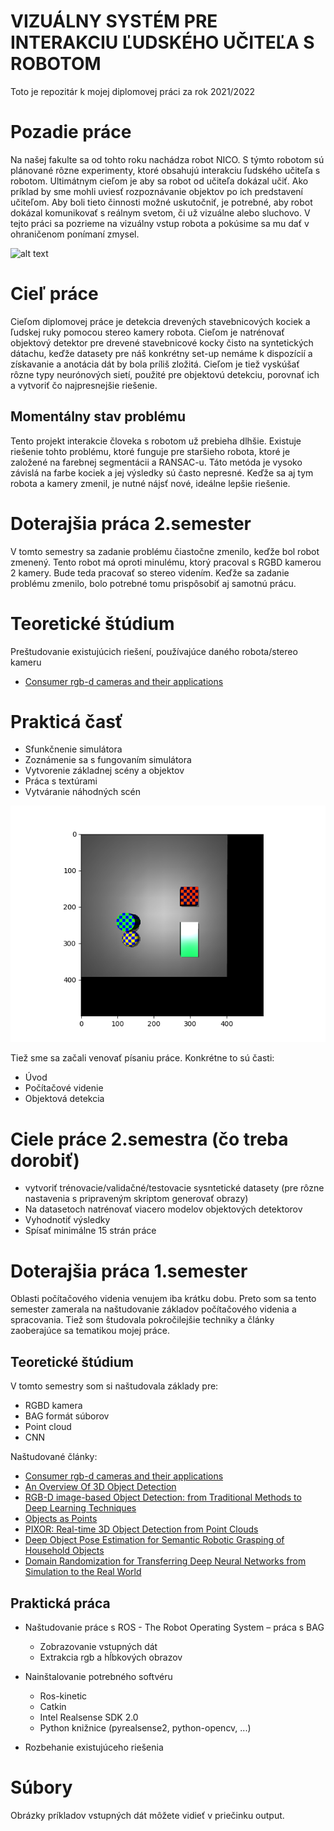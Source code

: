 # VIZUÁLNY  SYSTÉM PRE INTERAKCIU  ĽUDSKÉHO  UČITEĽA S ROBOTOM​

Toto je repozitár k mojej diplomovej práci za rok 2021/2022

# Pozadie práce
Na našej fakulte sa od tohto roku nachádza robot NICO. S týmto robotom sú plánované rôzne experimenty, ktoré obsahujú interakciu ľudského učiteľa s robotom. Ultimátnym cieľom je aby sa robot od učiteľa dokázal učiť. Ako príklad by sme mohli uviesť rozpoznávanie objektov po ich predstavení učiteľom. Aby boli tieto činnosti možné uskutočniť, je potrebné, aby robot dokázal komunikovať s reálnym svetom, či už vizuálne alebo sluchovo. V tejto práci sa pozrieme na vizuálny vstup robota a pokúsime sa mu dať v ohraničenom ponímaní zmysel. 

![alt text](https://www.researchgate.net/profile/Nicolas-Navarro-Guerrero/publication/319314363/figure/fig1/AS:547187290329088@1507471024143/Neuro-Inspired-Companion-Robot-NICO.png)

# Cieľ práce
Cieľom diplomovej práce je detekcia drevených stavebnicových kociek a ľudskej ruky pomocou stereo kamery robota. Cieľom je natrénovať objektový detektor pre drevené stavebnicové kocky čisto na syntetických dátachu, keďže datasety pre náš konkrétny set-up nemáme k dispozícií a získavanie a anotácia dát by bola príliš zložitá. Cieľom je tiež vyskúšať rôzne typy neurónových sietí, použité pre objektovú detekciu, porovnať ich a vytvoriť čo najpresnejšie riešenie.

## Momentálny stav problému
Tento projekt interakcie človeka s robotom už prebieha dlhšie. Existuje riešenie tohto problému, ktoré funguje pre staršieho robota, ktoré je založené na farebnej segmentácii a RANSAC-u. Táto metóda je vysoko závislá na farbe kociek a jej výsledky sú často nepresné. Keďže sa aj tym robota a kamery zmenil, je nutné nájsť nové, ideálne lepšie riešenie.

# Doterajšia práca 2.semester

V tomto semestry sa zadanie problému čiastočne zmenilo, keďže bol robot zmenený. Tento robot má oproti minulému, ktorý pracoval s RGBD kamerou 2 kamery. Bude teda pracovať so stereo videním. Keďže sa zadanie problému zmenilo, bolo potrebné tomu prispôsobiť aj samotnú prácu.

# Teoretické štúdium
Preštudovanie existujúcich riešení, používajúce daného robota/stereo kameru
* [Consumer rgb-d cameras and their applications​](http://alumni.cs.ucr.edu/~klitomis/files/RGBD-intro.pdf)

# Prakticá časť
* Sfunkčnenie simulátora
* Zoznámenie sa s fungovaním simulátora
* Vytvorenie základnej scény a objektov
* Práca s textúrami
* Vytváranie náhodných scén

![alt_text](https://github.com/15ajka/diplomova_praca/blob/dev_models/rendering_sources/texture_images/checker_cylinder2.png)

Tiež sme sa začali venovať písaniu práce. Konkrétne to sú časti:
* Úvod
* Počítačové videnie
* Objektová detekcia

# Ciele práce 2.semestra (čo treba dorobiť)
* vytvoriť trénovacie/validačné/testovacie sysntetické datasety (pre rôzne nastavenia s pripraveným skriptom generovať obrazy)
* Na datasetoch natrénovať viacero modelov objektových detektorov
* Vyhodnotiť výsledky
* Spísať minimálne 15 strán práce 

# Doterajšia práca 1.semester

Oblasti počítačového videnia venujem iba krátku dobu. Preto som sa tento semester zamerala na naštudovanie základov počítačového videnia a spracovania. Tiež som študovala pokročilejšie techniky a články zaoberajúce sa tematikou mojej práce. 

## Teoretické štúdium
V tomto semestry som si naštudovala základy pre:
* RGBD kamera​
* BAG formát  súborov​
* Point cloud​
* CNN

Naštudované články:
* [Consumer rgb-d cameras and their applications​](http://alumni.cs.ucr.edu/~klitomis/files/RGBD-intro.pdf)
* [An Overview Of 3D Object Detection​](https://arxiv.org/abs/2010.15614)
* [RGB-D image-based Object Detection: from Traditional Methods to Deep Learning Techniques](https://arxiv.org/abs/1907.09236)
* [Objects as Points](https://arxiv.org/abs/1904.07850)
* [PIXOR: Real-time 3D Object Detection from Point Clouds​](https://arxiv.org/abs/1902.06326)
* [Deep Object Pose Estimation for Semantic Robotic Grasping of Household Objects](https://arxiv.org/abs/1809.10790)
* [Domain Randomization for Transferring Deep Neural Networks from Simulation to the Real World​](https://arxiv.org/abs/1703.06907)

## Praktická práca
- Naštudovanie  práce s ROS - The Robot Operating System – práca s BAG​
  -   Zobrazovanie  vstupných  dát​
  -   Extrakcia  rgb a hĺbkových  obrazov​
    
-   Nainštalovanie  potrebného  softvéru​
    -   Ros-kinetic​
    -   Catkin​
    -   Intel Realsense SDK 2.0​
    -   Python knižnice (pyrealsense2, python-opencv, ...)​
    
-   Rozbehanie  existujúceho  riešenia​

# Súbory
Obrázky príkladov vstupných dát môžete vidieť v priečinku output.
